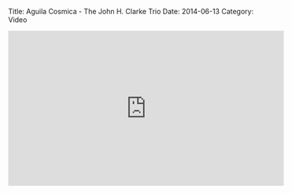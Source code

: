 Title: Aguila Cosmica - The John H. Clarke Trio
Date: 2014-06-13
Category: Video

<iframe width="560" height="315" src="https://www.youtube.com/embed/s5a6T6H3plk" title="YouTube video player" frameborder="0" allow="accelerometer; autoplay; clipboard-write; encrypted-media; gyroscope; picture-in-picture" allowfullscreen></iframe>

